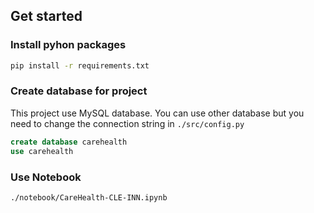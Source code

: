 ## Get started

### Install pyhon packages

```bash
pip install -r requirements.txt
```

### Create database for project

This project use MySQL database. You can use other database but you need to change the connection string in `./src/config.py`

```sql
create database carehealth
use carehealth
```

### Use Notebook

`./notebook/CareHealth-CLE-INN.ipynb`
